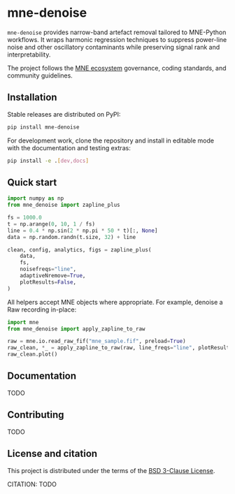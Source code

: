 # mne-denoise

`mne-denoise` provides narrow-band artefact removal tailored to MNE-Python
workflows. It wraps harmonic regression techniques to suppress power-line noise
and other oscillatory contaminants while preserving signal rank and
interpretability.

The project follows the [MNE ecosystem](https://mne.tools/stable/about.html)
governance, coding standards, and community guidelines.

## Installation

Stable releases are distributed on PyPI:

```bash
pip install mne-denoise
```

For development work, clone the repository and install in editable mode with the
documentation and testing extras:

```bash
pip install -e .[dev,docs]
```

## Quick start

```python
import numpy as np
from mne_denoise import zapline_plus

fs = 1000.0
t = np.arange(0, 10, 1 / fs)
line = 0.4 * np.sin(2 * np.pi * 50 * t)[:, None]
data = np.random.randn(t.size, 32) + line

clean, config, analytics, figs = zapline_plus(
    data,
    fs,
    noisefreqs="line",
    adaptiveNremove=True,
    plotResults=False,
)
```

All helpers accept MNE objects where appropriate. For example, denoise a Raw
recording in-place:

```python
import mne
from mne_denoise import apply_zapline_to_raw

raw = mne.io.read_raw_fif("mne_sample.fif", preload=True)
raw_clean, *_ = apply_zapline_to_raw(raw, line_freqs="line", plotResults=False)
raw_clean.plot()
```

## Documentation

TODO

## Contributing

TODO

## License and citation

This project is distributed under the terms of the [BSD 3-Clause
License](LICENSE). 

CITATION: TODO